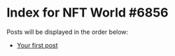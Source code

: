 # Index for NFT World #6856
Posts will be displayed in the order below:

- [Your first post](./001-first.md)

